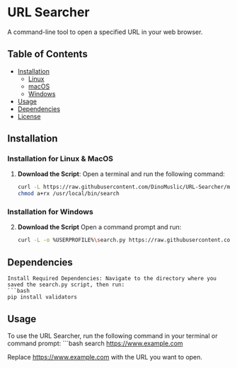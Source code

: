 # URL Searcher

A command-line tool to open a specified URL in your web browser.

## Table of Contents

- [Installation](#installation)
  - [Linux](#installation-for-linux)
  - [macOS](#installation-for-macos)
  - [Windows](#installation-for-windows)
- [Usage](#usage)
- [Dependencies](#dependencies)
- [License](#license)

## Installation

### Installation for Linux & MacOS

1. **Download the Script**:
   Open a terminal and run the following command:
    ```bash
   curl -L https://raw.githubusercontent.com/DinoMuslic/URL-Searcher/main/search -o /usr/local/bin/search
   chmod a+rx /usr/local/bin/search

### Installation for Windows

2. **Download the Script**
    Open a command prompt and run:
    ```bash
   curl -L -o %USERPROFILE%\search.py https://raw.githubusercontent.com/DinoMuslic/URL-Searcher/main/search.py


## Dependencies
    Install Required Dependencies: Navigate to the directory where you saved the search.py script, then run:
    ```bash
    pip install validators


## Usage 
To use the URL Searcher, run the following command in your terminal or command prompt:
    ```bash
    search https://www.example.com

Replace https://www.example.com with the URL you want to open.